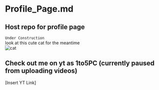 # Profile_Page.md
## Host repo for profile page
`Under Construction`   
look at this cute cat for the meantime  
![cat](https://avatars.githubusercontent.com/u/80444139?v=4)
## Check out me on yt as 1to5PC (currently paused from uploading videos)
[Insert YT Link]